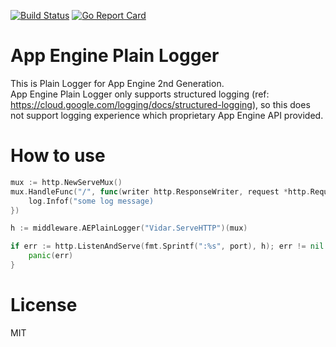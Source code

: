 [![Build Status](https://travis-ci.org/emahiro/ae-plain-logger.svg?branch=master)](https://travis-ci.org/emahiro/ae-plain-logger)
[![Go Report Card](https://goreportcard.com/badge/github.com/emahiro/ae-plain-logger)](https://goreportcard.com/report/github.com/emahiro/ae-plain-logger)


# App Engine Plain Logger
This is Plain Logger for App Engine 2nd Generation.  
App Engine Plain Logger only supports structured logging (ref: https://cloud.google.com/logging/docs/structured-logging), so this does not support logging experience which proprietary App Engine API provided.

# How to use

```go
mux := http.NewServeMux()
mux.HandleFunc("/", func(writer http.ResponseWriter, request *http.Request) {
    log.Infof("some log message)
})

h := middleware.AEPlainLogger("Vidar.ServeHTTP")(mux)

if err := http.ListenAndServe(fmt.Sprintf(":%s", port), h); err != nil {
    panic(err)
}
```

# License
MIT
